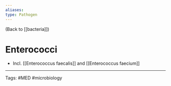 ```yaml
---
aliases: 
type: Pathogen
---
```


(Back to [[bacteria]])

# Enterococci

- Incl. [[Enterococcus faecalis]] and [[Enterococcus faecium]]

---
Tags: #MED #microbiology 